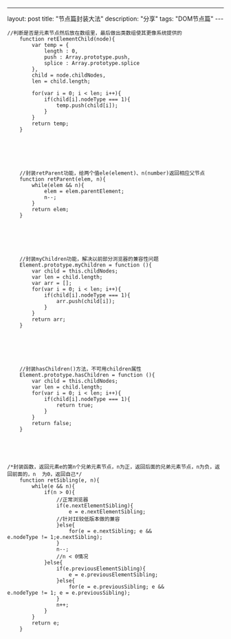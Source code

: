 ---
layout: post
title: "节点篇封装大法"
description: "分享"
tags: "DOM节点篇"
---﻿





	//判断是否是元素节点然后放在数组里，最后做出类数组使其更像系统提供的			
		function retElementChild(node){
			var temp = {
				length : 0,
				push : Array.prototype.push,
				splice : Array.prototype.splice
			},
			child = node.childNodes,
			len = child.length;

			for(var i = 0; i < len; i++){
				if(child[i].nodeType === 1){
					temp.push(child[i]);
				}
			}
			return temp;
		}






		//封装retParent功能，给两个值ele(element)、n(number)返回相应父节点
		function retParent(elem, n){			
			while(elem && n){
				elem = elem.parentElement;
				n--;
			}
			return elem;
		}






		//封装myChildren功能，解决以前部分浏览器的兼容性问题
		Element.prototype.myChildren = function (){
			var child = this.childNodes;
			var len = child.length;
			var arr = [];
			for(var i = 0; i < len; i++){
				if(child[i].nodeType === 1){
					arr.push(child[i]);
				}
			}
			return arr;
		}






		//封装hasChildren()方法，不可用children属性
		Element.prototype.hasChildren = function (){
			var child = this.childNodes;
			var len = child.length;
			for(var i = 0; i < len; i++){
				if(child[i].nodeType === 1){
					return true;
				}
			}
			return false;
		}





	/*封装函数，返回元素e的第n个兄弟元素节点，n为正，返回后面的兄弟元素节点，n为负，返回前面的，n  为0，返回自己*/
		function retSibling(e, n){
		 	while(e && n){
				if(n > 0){
					//正常浏览器
					if(e.nextElementSibling){
						e = e.nextElementSibling;
					//针对IE较低版本做的兼容
					}else{
						for(e = e.nextSibling; e && 						                e.nodeType != 1;e.nextSibling);
					}
					n--;
					//n < 0情况
				}else{
					if(e.previousElementSibling){
						e = e.previousElementSibling;
					}else{
						for(e = e.previousSibling; e && 						e.nodeType != 1; e = e.previousSibling);
					}
					n++;
				}
			}
			return e;
		}
